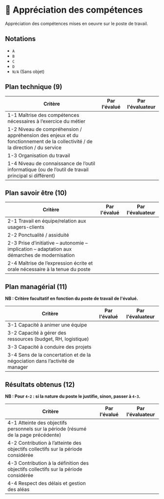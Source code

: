# 💯 Appréciation des compétences

Appréciation des compétences mises en oeuvre sur le poste de travail.

## Notations

- `A`
- `B`
- `C`
- `D`
- `N/A` (Sans objet)


## Plan technique (9)

|                                                            Critère                                                            | Par l'évalué | Par l'évaluateur |
|                                                               ---                                                             |       ---    |       ---        |
| 1-1 Maîtrise des compétences nécessaires à l’exercice du métier                                                               |              |                  |
| 1-2 Niveau de compréhension / appréhension des enjeux et du fonctionnement de la collectivité / de la direction / du service  |              |                  |
| 1-3 Organisation du travail                                                                                                   |              |                  |
| 1-4 Niveau de connaissance de l’outil informatique (ou de l’outil de travail principal si différent)                          |              |                  |

## Plan savoir être (10)

|                                                            Critère                              | Par l'évalué | Par l'évaluateur |
|                                                               ---                               |       ---    |       ---        |
| 2-1 Travail en équipe/relation aux usagers-clients                                              |              |                  |
| 2-2 Ponctualité / assiduité                                                                     |              |                  |
| 2-3 Prise d’initiative – autonomie – implication – adaptation aux démarches de modernisation    |              |                  |
| 2-4 Maîtrise de l’expression écrite et orale nécessaire à la tenue du poste                     |              |                  |

## Plan managérial (11)

**NB : Critère facultatif en fonction du poste de travail de l'évalué.**

|                                    Critère                                  | Par l'évalué | Par l'évaluateur |
|                                      ---                                    |       ---    |       ---        |
| 3-1 Capacité à animer une équipe                                            |              |                  |
| 3-2 Capacité à gérer des ressources (budget, RH, logistique)                |              |                  |
| 3-3 Capacité à conduire des projets                                         |              |                  |
| 3-4 Sens de la concertation et de la négociation dans l’activité de manager |              |                  |

## Résultats obtenus (12)

**NB : Pour `4-2` : si la nature du poste le justifie, sinon, passer à `4-3`.**


|                                    Critère                                          | Par l'évalué | Par l'évaluateur |
|                                      ---                                            |       ---    |       ---        |
| 4-1 Atteinte des objectifs personnels sur la période (résumé de la page précédente) |              |                  |
| 4-2 Contribution à l’atteinte des objectifs collectifs sur la période considérée    |              |                  |
| 4-3 Contribution à la définition des objectifs collectifs sur la période considérée |              |                  |
| 4-4 Respect des délais et gestion des aléas                                         |              |                  |
